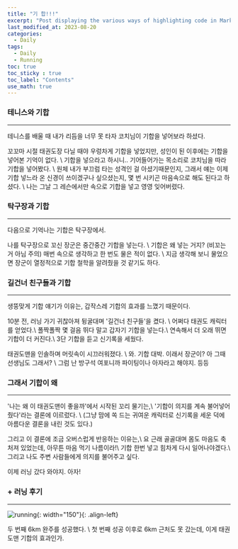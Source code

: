 ```yaml
---
title: "기 합!!!"
excerpt: "Post displaying the various ways of highlighting code in Markdown."
last_modified_at: 2023-08-20
categories: 
  - Daily
tags: 
  - Daily
  - Running
toc: true
toc_sticky : true
toc_label: "Contents"
use_math: true
---
```


### 테니스와 기합
---
테니스를 배울 때 내가 리듬을 너무 못 타자 코치님이 기합을 넣어보라 하셨다.

꼬꼬마 시절 태권도장 다닐 때야 우렁차게 기합을 넣었지만, 성인이 된 이후에는 기합을 넣어본 기억이 없다. \\
기합을 넣으라고 하시니.. 기어들어가는 목소리로 코치님을 따라 기합을 넣어봤다. \\
원체 내가 부끄럼 타는 성격인 걸 아셨기때문인지, 그래서 얘는 이제 기합 넣느라 온 신경이 쓰이겠구나 싶으셨는지, 몇 번 시키곤 마음속으로 해도 된다고 하셨다. \\
나는 그날 그 레슨에서만 속으로 기합을 넣고 영영 잊어버렸다.

### 탁구장과 기합
---
다음으로 기억나는 기합은 탁구장에서.

나를 탁구장으로 꼬신 장군은 중간중간 기합을 넣는다. \\
기합은 왜 넣는 거지? (비꼬는거 아님 주의) 매번 속으로 생각하고 한 번도 물은 적이 없다. \\
지금 생각해 보니 물었으면 장군이 열정적으로 기합 철학을 알려줬을 것 같기도 하다.

### 길건너 친구들과 기합
---
생뚱맞게 기합 얘기가 이유는, 갑작스레 기합의 효과를 느꼈기 때문이다.

10분 전, 러닝 가기 귀찮아져 뒹굴대며 '길건너 친구들'을 켰다. \\
어쩌다 태권도 캐릭터를 얻었다.\\
폴짝폴짝 몇 걸음 뛰다 말고 갑자기 기합을 넣는다.\\
연속해서 더 오래 뛰면 기합이 더 커진다.\\
3단 기합을 듣고 신기록을 세웠다.

태권도맨을 인솔하며 머릿속이 시끄러워졌다. \\
와. 기합 대박. 이래서 장군이? 아 그때 선생님도 그래서? \\
그럼 난 방구석 여포니까 파이팅이나 아자라고 해야지. 등등


### 그래서 기합이 왜
---
'나는 왜 이 태권도맨이 좋을까'에서 시작된 꼬리 물기는,\\
'기합이 의지를 계속 불어넣어 줬다'라는 결론에 이르렀다. \\
(그냥 맘에 쏙 드는 귀여운 캐릭터로 신기록을 세운 덕에 아름다운 결론을 내린 것도 있다.)

그리고 이 결론에 조금 오버스럽게 반응하는 이유는,\\
요 근래 골골대며 몸도 마음도 축 처져 있었는데, 아무튼 마음 먹기 나름이라!\\
기합 한번 넣고 힘차게 다시 일어나야겠다.\\
그리고 나도 주변 사람들에게 의지를 불어주고 싶다. 

이제 러닝 갔다 와야지. 아자!

### + 러닝 후기
---

![running](https://github.com/hyeonjeong1/hyeonjeong1.github.io/assets/60830095/0428edad-e4ff-4687-b342-0af257fec577){: width="150"}{: .align-left}

두 번째 6km 완주를 성공했다. \\
첫 번째 성공 이후로 6km 근처도 못 갔는데, 이게 태권도맨 기합의 효과인가.
